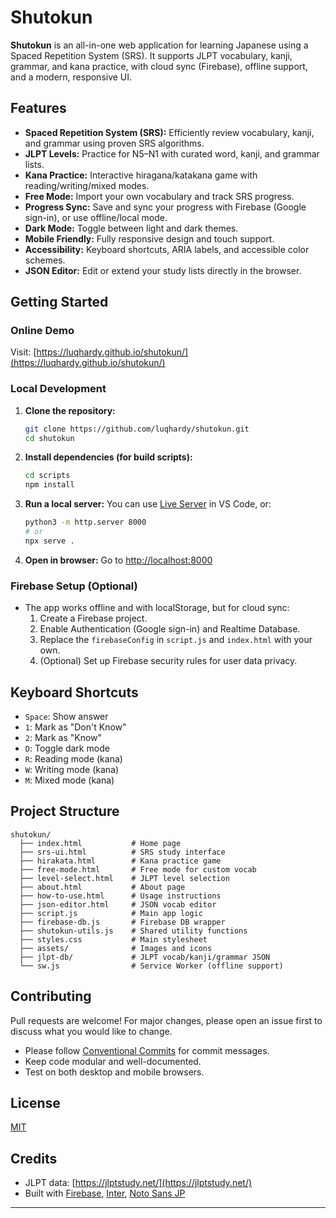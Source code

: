 # Shutokun

**Shutokun** is an all-in-one web application for learning Japanese using a Spaced Repetition System (SRS). It supports JLPT vocabulary, kanji, grammar, and kana practice, with cloud sync (Firebase), offline support, and a modern, responsive UI.

## Features

- **Spaced Repetition System (SRS):** Efficiently review vocabulary, kanji, and grammar using proven SRS algorithms.
- **JLPT Levels:** Practice for N5–N1 with curated word, kanji, and grammar lists.
- **Kana Practice:** Interactive hiragana/katakana game with reading/writing/mixed modes.
- **Free Mode:** Import your own vocabulary and track SRS progress.
- **Progress Sync:** Save and sync your progress with Firebase (Google sign-in), or use offline/local mode.
- **Dark Mode:** Toggle between light and dark themes.
- **Mobile Friendly:** Fully responsive design and touch support.
- **Accessibility:** Keyboard shortcuts, ARIA labels, and accessible color schemes.
- **JSON Editor:** Edit or extend your study lists directly in the browser.

## Getting Started

### Online Demo

Visit: [https://luqhardy.github.io/shutokun/](https://luqhardy.github.io/shutokun/)

### Local Development

1. **Clone the repository:**
   ```sh
   git clone https://github.com/luqhardy/shutokun.git
   cd shutokun
   ```
2. **Install dependencies (for build scripts):**
   ```sh
   cd scripts
   npm install
   ```
3. **Run a local server:**
   You can use [Live Server](https://marketplace.visualstudio.com/items?itemName=ritwickdey.LiveServer) in VS Code, or:
   ```sh
   python3 -m http.server 8000
   # or
   npx serve .
   ```
4. **Open in browser:**
   Go to [http://localhost:8000](http://localhost:8000)

### Firebase Setup (Optional)

- The app works offline and with localStorage, but for cloud sync:
  1. Create a Firebase project.
  2. Enable Authentication (Google sign-in) and Realtime Database.
  3. Replace the `firebaseConfig` in `script.js` and `index.html` with your own.
  4. (Optional) Set up Firebase security rules for user data privacy.

## Keyboard Shortcuts

- `Space`: Show answer
- `1`: Mark as "Don't Know"
- `2`: Mark as "Know"
- `D`: Toggle dark mode
- `R`: Reading mode (kana)
- `W`: Writing mode (kana)
- `M`: Mixed mode (kana)

## Project Structure

```
shutokun/
  ├── index.html           # Home page
  ├── srs-ui.html          # SRS study interface
  ├── hirakata.html        # Kana practice game
  ├── free-mode.html       # Free mode for custom vocab
  ├── level-select.html    # JLPT level selection
  ├── about.html           # About page
  ├── how-to-use.html      # Usage instructions
  ├── json-editor.html     # JSON vocab editor
  ├── script.js            # Main app logic
  ├── firebase-db.js       # Firebase DB wrapper
  ├── shutokun-utils.js    # Shared utility functions
  ├── styles.css           # Main stylesheet
  ├── assets/              # Images and icons
  ├── jlpt-db/             # JLPT vocab/kanji/grammar JSON
  └── sw.js                # Service Worker (offline support)
```

## Contributing

Pull requests are welcome! For major changes, please open an issue first to discuss what you would like to change.

- Please follow [Conventional Commits](https://www.conventionalcommits.org/) for commit messages.
- Keep code modular and well-documented.
- Test on both desktop and mobile browsers.

## License

[MIT](LICENSE)

## Credits

- JLPT data: [https://jlptstudy.net/](https://jlptstudy.net/)
- Built with [Firebase](https://firebase.google.com/), [Inter](https://fonts.google.com/specimen/Inter), [Noto Sans JP](https://fonts.google.com/specimen/Noto+Sans+JP)

---



